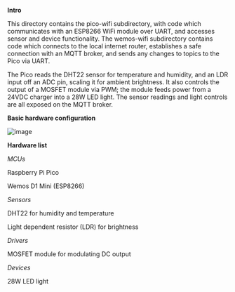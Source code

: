 **Intro**

This directory contains the pico-wifi subdirectory, with code which communicates with an ESP8266 WiFi module over UART, and accesses sensor and device functionality. The wemos-wifi subdirectory contains code which connects to the local internet router, establishes a safe connection with an MQTT broker, and sends any changes to topics to the Pico via UART.

The Pico reads the DHT22 sensor for temperature and humidity, and an LDR input off an ADC pin, scaling it for ambient brightness. It also controls the output of a MOSFET module via PWM; the module feeds power from a 24VDC charger into a 28W LED light. The sensor readings and light controls are all exposed on the MQTT broker.

**Basic hardware configuration**

![image](https://user-images.githubusercontent.com/85231028/188331107-fad5639a-78a4-4a61-ad08-eed8f66dd497.png)

**Hardware list**

*MCUs*

Raspberry Pi Pico 

Wemos D1 Mini (ESP8266) 

*Sensors*

DHT22 for humidity and temperature

Light dependent resistor (LDR) for brightness

*Drivers*

MOSFET module for modulating DC output

*Devices*

28W LED light
